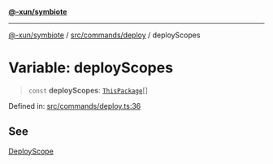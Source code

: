 [**@-xun/symbiote**](../../../../README.md)

***

[@-xun/symbiote](../../../../README.md) / [src/commands/deploy](../README.md) / deployScopes

# Variable: deployScopes

> `const` **deployScopes**: [`ThisPackage`](../../../configure/enumerations/ThisPackageGlobalScope.md#thispackage)[]

Defined in: [src/commands/deploy.ts:36](https://github.com/Xunnamius/symbiote/blob/2376b219bdb1558890876bfc92d0b193f658dcce/src/commands/deploy.ts#L36)

## See

[DeployScope](../../../configure/enumerations/ThisPackageGlobalScope.md)
